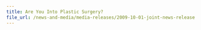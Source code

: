 ```yaml
---
title: Are You Into Plastic Surgery?
file_url: /news-and-media/media-releases/2009-10-01-joint-news-release.pdf
---
```

